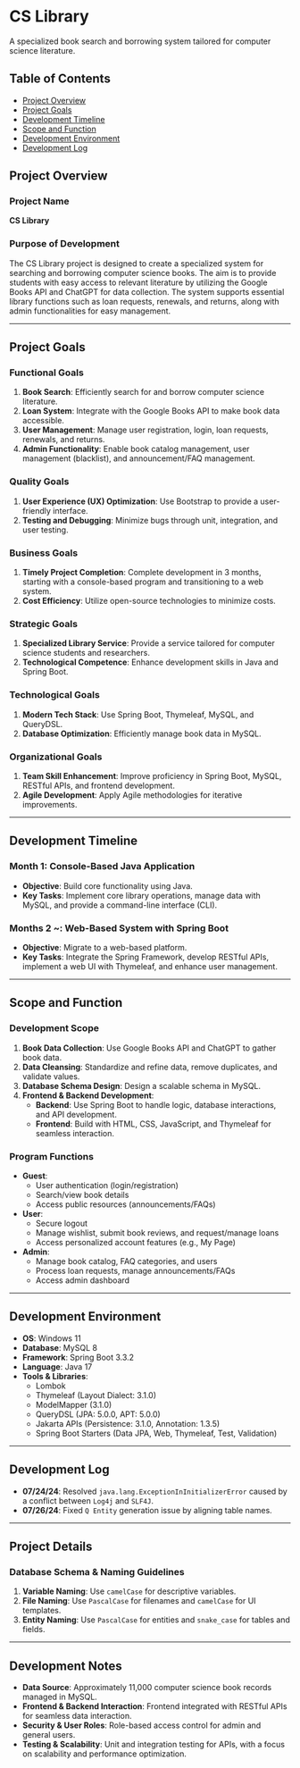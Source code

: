 # CS Library

A specialized book search and borrowing system tailored for computer science literature.

## Table of Contents
- [Project Overview](#project-overview)
- [Project Goals](#project-goals)
- [Development Timeline](#development-timeline)
- [Scope and Function](#scope-and-function)
- [Development Environment](#development-environment)
- [Development Log](#development-log)

## Project Overview

### Project Name
**CS Library**

### Purpose of Development
The CS Library project is designed to create a specialized system for searching and borrowing computer science books. The aim is to provide students with easy access to relevant literature by utilizing the Google Books API and ChatGPT for data collection. The system supports essential library functions such as loan requests, renewals, and returns, along with admin functionalities for easy management.

---

## Project Goals

### Functional Goals
1. **Book Search**: Efficiently search for and borrow computer science literature.
2. **Loan System**: Integrate with the Google Books API to make book data accessible.
3. **User Management**: Manage user registration, login, loan requests, renewals, and returns.
4. **Admin Functionality**: Enable book catalog management, user management (blacklist), and announcement/FAQ management.

### Quality Goals
1. **User Experience (UX) Optimization**: Use Bootstrap to provide a user-friendly interface.
2. **Testing and Debugging**: Minimize bugs through unit, integration, and user testing.

### Business Goals
1. **Timely Project Completion**: Complete development in 3 months, starting with a console-based program and transitioning to a web system.
2. **Cost Efficiency**: Utilize open-source technologies to minimize costs.

### Strategic Goals
1. **Specialized Library Service**: Provide a service tailored for computer science students and researchers.
2. **Technological Competence**: Enhance development skills in Java and Spring Boot.

### Technological Goals
1. **Modern Tech Stack**: Use Spring Boot, Thymeleaf, MySQL, and QueryDSL.
2. **Database Optimization**: Efficiently manage book data in MySQL.

### Organizational Goals
1. **Team Skill Enhancement**: Improve proficiency in Spring Boot, MySQL, RESTful APIs, and frontend development.
2. **Agile Development**: Apply Agile methodologies for iterative improvements.

---

## Development Timeline

### Month 1: Console-Based Java Application
- **Objective**: Build core functionality using Java.
- **Key Tasks**: Implement core library operations, manage data with MySQL, and provide a command-line interface (CLI).

### Months 2 ~: Web-Based System with Spring Boot
- **Objective**: Migrate to a web-based platform.
- **Key Tasks**: Integrate the Spring Framework, develop RESTful APIs, implement a web UI with Thymeleaf, and enhance user management.

---

## Scope and Function

### Development Scope
1. **Book Data Collection**: Use Google Books API and ChatGPT to gather book data.
2. **Data Cleansing**: Standardize and refine data, remove duplicates, and validate values.
3. **Database Schema Design**: Design a scalable schema in MySQL.
4. **Frontend & Backend Development**:
   - **Backend**: Use Spring Boot to handle logic, database interactions, and API development.
   - **Frontend**: Build with HTML, CSS, JavaScript, and Thymeleaf for seamless interaction.

### Program Functions
- **Guest**:
  - User authentication (login/registration)
  - Search/view book details
  - Access public resources (announcements/FAQs)
- **User**:
  - Secure logout
  - Manage wishlist, submit book reviews, and request/manage loans
  - Access personalized account features (e.g., My Page)
- **Admin**:
  - Manage book catalog, FAQ categories, and users
  - Process loan requests, manage announcements/FAQs
  - Access admin dashboard

---

## Development Environment

- **OS**: Windows 11
- **Database**: MySQL 8
- **Framework**: Spring Boot 3.3.2
- **Language**: Java 17
- **Tools & Libraries**:
  - Lombok
  - Thymeleaf (Layout Dialect: 3.1.0)
  - ModelMapper (3.1.0)
  - QueryDSL (JPA: 5.0.0, APT: 5.0.0)
  - Jakarta APIs (Persistence: 3.1.0, Annotation: 1.3.5)
  - Spring Boot Starters (Data JPA, Web, Thymeleaf, Test, Validation)

---

## Development Log

- **07/24/24**: Resolved `java.lang.ExceptionInInitializerError` caused by a conflict between `Log4j` and `SLF4J`.
- **07/26/24**: Fixed `Q Entity` generation issue by aligning table names.

---

## Project Details

### Database Schema & Naming Guidelines
1. **Variable Naming**: Use `camelCase` for descriptive variables.
2. **File Naming**: Use `PascalCase` for filenames and `camelCase` for UI templates.
3. **Entity Naming**: Use `PascalCase` for entities and `snake_case` for tables and fields.

---

## Development Notes
- **Data Source**: Approximately 11,000 computer science book records managed in MySQL.
- **Frontend & Backend Interaction**: Frontend integrated with RESTful APIs for seamless data interaction.
- **Security & User Roles**: Role-based access control for admin and general users.
- **Testing & Scalability**: Unit and integration testing for APIs, with a focus on scalability and performance optimization.
